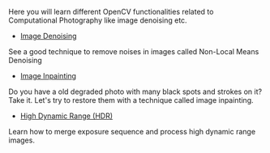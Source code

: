 
Here you will learn different OpenCV functionalities related to Computational Photography like image denoising etc.

* [Image Denoising](../../d5/d69/tutorial_py_non_local_means.html "../../d5/d69/tutorial_py_non_local_means.html")

See a good technique to remove noises in images called Non-Local Means Denoising
* [Image Inpainting](../../df/d3d/tutorial_py_inpainting.html "../../df/d3d/tutorial_py_inpainting.html")

Do you have a old degraded photo with many black spots and strokes on it? Take it. Let's try to restore them with a technique called image inpainting.
* [High Dynamic Range (HDR)](../../d2/df0/tutorial_py_hdr.html "../../d2/df0/tutorial_py_hdr.html")

Learn how to merge exposure sequence and process high dynamic range images.

